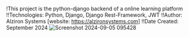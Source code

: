 !This project is the python-django backend of a online learning platform
!!Technologies: Python, Django, Django Rest-Framework, JWT
!!Author: Alziron Systems [website: https://alzironsystems.com]
!!Date Created: September 2024
![Screenshot 2024-09-05 095428](https://github.com/user-attachments/assets/ba7a7393-d802-4f08-bfb3-f6b14bc96121)

